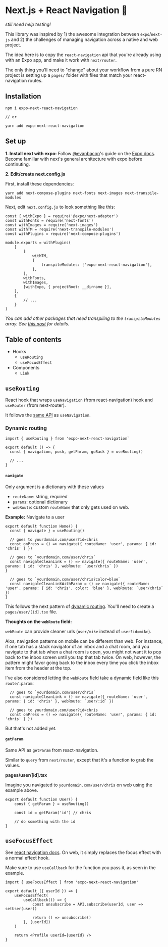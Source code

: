 # Next.js + React Navigation 🥳

_still need help testing!_

This library was inspired by 1) the awesome integration between `expo`/`next-js` and 2) the challenges of managing navigation across a native and web project.

The idea here is to copy the `react-navigation` api that you're already using with an Expo app, and make it work with `next/router`.

The only thing you'll need to "change" about your workflow from a pure RN project is setting up a `pages/` folder with files that match your react-navigation routes.

## Installation

```
npm i expo-next-react-navigation

// or

yarn add expo-next-react-navigation
```

## Set up

**1. Install next with expo:** Follow [@evanbacon](https://github.com/EvanBacon)'s guide on the [Expo docs](https://docs.expo.io/versions/latest/guides/using-nextjs/). Become familiar with next's general architecture with expo before continuting.

**2. Edit/create next.config.js**

First, install these dependencies:

```
yarn add next-compose-plugins next-fonts next-images next-transpile-modules
```

Next, edit `next.config.js` to look something like this:

```es6
const { withExpo } = require('@expo/next-adapter')
const withFonts = require('next-fonts')
const withImages = require('next-images')
const withTM = require('next-transpile-modules')
const withPlugins = require('next-compose-plugins')

module.exports = withPlugins(
	[
		[
			withTM,
			{
				transpileModules: ['expo-next-react-navigation'],
			},
		],
		withFonts,
		withImages,
		[withExpo, { projectRoot: __dirname }],
	],
	{
		// ...
	}
)
```

_You can add other packages that need transpiling to the `transpileModules` array. See [this post](https://forums.expo.io/t/next-js-expo-web-syntaxerror-unexpected-token-export-with-npm-module/31127) for details._

## Table of contents

-   Hooks
    -   `useRouting`
    -   `useFocusEffect`
-   Components
    -   `Link`

## `useRouting`

React hook that wraps `useNavigation` (from react-navigation) hook and `useRouter` (from next-router).

It follows the [same API](https://reactnavigation.org/docs/en/next/use-navigation.html) as `useNavigation`.

### Dynamic routing

```
import { useRouting } from 'expo-next-react-navigation`

export default () => {
  const { navigation, push, getParam, goBack } = useRouting()

  // ...
}
```

#### `navigate`

Only argument is a dictionary with these values

-   `routeName`: string, required
-   `params`: optional dictionary
-   `webRoute`: custom `routeName` that only gets used on web.

**Example:** Navigate to a user

```
export default function Home() {
  const { navigate } = useRouting()

  // goes to yourdomain.com/user?id=chris
  const onPress = () => navigate({ routeName: 'user', params: { id: 'chris' } })

  // goes to `yourdomain.com/user/chris`
  const navigateCleanLink = () => navigate({ routeName: 'user', params: { id: 'chris' }, webRoute: `user/chris` })
}

  // goes to `yourdomain.com/user/chris?color=blue`
  const navigateCleanLinkWithParam = () => navigate({ routeName: 'user', params: { id: 'chris', color: 'blue' }, webRoute: `user/chris` })
}
```

This follows the next pattern of [dynamic routing](https://nextjs.org/learn/basics/clean-urls-with-dynamic-routing). You'll need to create a `pages/user/[id].tsx` file.

**Thoughts on the `webRoute` field:**

`webRoute` can provide cleaner urls (`user/mike` instead of `user?id=mike`).

Alos, navigation patterns on mobile can be different than web. For instance, if one tab has a stack navigator of an inbox and a chat room, and you navigate to that tab when a chat room is open, you might not want it to pop back to the inbox screen until you tap that tab twice. On web, however, the pattern might favor going back to the inbox every time you click the inbox item from the header at the top.

I've also considered letting the `webRoute` field take a dynamic field like this `route/:param`:

```
  // goes to `yourdomain.com/user/chris`
  const navigateCleanLink = () => navigate({ routeName: 'user', params: { id: 'chris' }, webRoute: `user/:id` })

  // goes to yourdomain.com/user?id=chris
  const onPress = () => navigate({ routeName: 'user', params: { id: 'chris' } })
```

But that's not added yet.

#### `getParam`

Same API as `getParam` from react-navigation.

Similar to `query` from `next/router`, except that it's a function to grab the values.

**pages/user/[id].tsx**

Imagine you navigated to `yourdomain.com/user/chris` on web using the example above.

```es6
export default function User() {
	const { getParam } = useRouting()

	const id = getParam('id') // chris

	// do something with the id
}
```

## `useFocusEffect`

See [react navigation docs](https://reactnavigation.org/docs/en/next/use-focus-effect.html#docsNav). On web, it simply replaces the focus effect with a normal effect hook.

Make sure to use `useCallback` for the function you pass it, as seen in the example.

```es6
import { useFocusEffect } from 'expo-next-react-navigation'

export default ({ userId }) => {
	useFocusEffect(
		useCallback(() => {
			const unsubscribe = API.subscribe(userId, user => setUser(user))

			return () => unsubscribe()
		}, [userId])
	)

	return <Profile userId={userId} />
}
```

